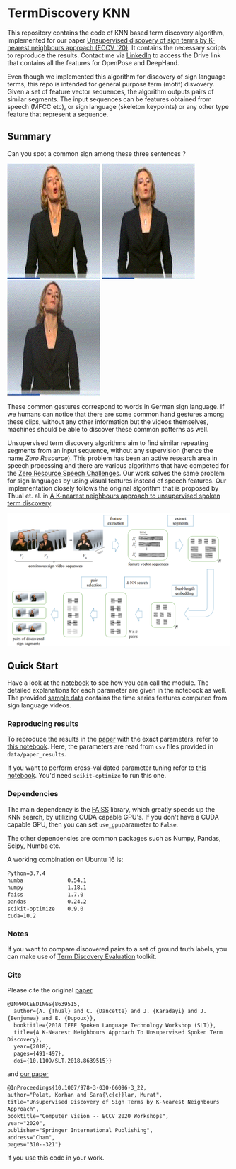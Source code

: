 # TermDiscovery KNN

This repository contains the code of KNN based term discovery algorithm, implemented for our paper  [Unsupervised discovery of sign terms by K-nearest neighbours approach (ECCV '20)](https://link.springer.com/chapter/10.1007/978-3-030-66096-3_22  "Link to paper"). It contains the necessary scripts to reproduce the results. Contact me via [LinkedIn](https://www.linkedin.com/in/korhan-polat/) to access the Drive link that contains all the features for OpenPose and DeepHand.

Even though we implemented this algorithm for discovery of sign language terms, this repo is intended for general purpose term (motif) disvovery. Given a set of feature vector sequences, the algorithm outputs pairs of similar segments. The input sequences can be features obtained from speech (MFCC etc), or sign language (skeleton keypoints) or any other type feature that represent a sequence. 

## Summary
Can you spot a common sign among these three sentences ?

![](./figs/example_1.gif "segment 1")
![](./figs/example_2.gif "segment 2")
![](./figs/example_3.gif "segment 3")

These common gestures correspond to words in German sign language. If we humans can notice that there are some common hand gestures among these clips, without any other information but the videos themselves, machines should be able to discover these common patterns as well. 

Unsupervised term discovery algorithms aim to find similar repeating segments from an input sequence, without any supervision (hence the name *Zero Resource*). This problem has been an active research area in speech processing and there are various algorithms that have competed for the [Zero Resource Speech Challenges](https://www.zerospeech.com/). Our work solves the same problem for sign languages by using visual features instead of speech features. Our implementation closely follows the original algorithm that is proposed by Thual et. al. in [A K-nearest neighbours approach to unsupervised spoken term discovery](https://hal.archives-ouvertes.fr/hal-01947953). 


![Algorithm overview](./figs/knn_drawing.png "flow")


## Quick Start

Have a look at the [notebook](./notebooks/Run_KNN_UTD.ipynb "Run_KNN_UTD.ipynb") to see how you can call the module. The detailed explanations for each parameter are given in the notebook as well. The provided [sample data](./data/sample) contains the time series features computed from sign language videos. 


### Reproducing results

To reproduce the results in the [paper](https://link.springer.com/chapter/10.1007/978-3-030-66096-3_22  "Link to paper" ) with the exact parameters, refer to [this notebook](./notebooks/reproduce_results_given_params.ipynb). Here, the parameters are read from `csv` files provided in `data/paper_results`. 

If you want to perform cross-validated parameter tuning refer to [this notebook](./notebooks/run_crossval_exp.ipynb). You'd need `scikit-optimize` to run this one.

### Dependencies

The main dependency is the [FAISS](https://github.com/facebookresearch/faiss) library, which greatly speeds up the KNN search, by utilizing CUDA capable GPU's.  If you don't have a CUDA capable GPU, then you can set `use_gpu`parameter to `False`.  

The other dependencies are common packages such as Numpy, Pandas, Scipy, Numba etc.  

A working combination on Ubuntu 16 is:
```
Python=3.7.4  
numba              0.54.1             
numpy              1.18.1  
faiss              1.7.0 
pandas             0.24.2 
scikit-optimize    0.9.0  
cuda=10.2
```
### Notes

If you want to compare discovered pairs to a set of ground truth labels, you can make use of [Term Discovery Evaluation](https://github.com/korhanpolat/tdev2 "TDE Toolkit") toolkit. 


### Cite

Please cite the original [paper](https://hal.archives-ouvertes.fr/hal-01947953 "A K-nearest neighbours approach to unsupervised spoken term discovery")

```
@INPROCEEDINGS{8639515,
  author={A. {Thual} and C. {Dancette} and J. {Karadayi} and J. {Benjumea} and E. {Dupoux}},
  booktitle={2018 IEEE Spoken Language Technology Workshop (SLT)}, 
  title={A K-Nearest Neighbours Approach To Unsupervised Spoken Term Discovery}, 
  year={2018},
  pages={491-497},
  doi={10.1109/SLT.2018.8639515}}
```

and [our paper](https://link.springer.com/chapter/10.1007/978-3-030-66096-3_22 "Unsupervised discovery of sign terms by K-nearest neighbours approach ")

```
@InProceedings{10.1007/978-3-030-66096-3_22,
author="Polat, Korhan and Sara{\c{c}}lar, Murat",
title="Unsupervised Discovery of Sign Terms by K-Nearest Neighbours Approach",
booktitle="Computer Vision -- ECCV 2020 Workshops",
year="2020",
publisher="Springer International Publishing",
address="Cham",
pages="310--321"}
```

if you use this code in your work.
